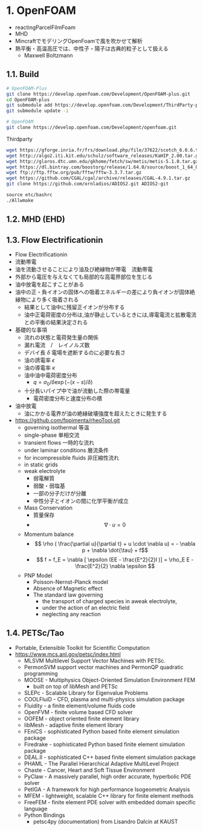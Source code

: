 # 1. OpenFOAM

- reactingParcelFilmFoam
- MHD
- MincraftでモデリングOpenFoamで風を吹かせて解析
- 熱平衡・高温高圧では、中性子・陽子は古典的粒子として扱える
  - Maxwell Boltzmann

## 1.1. Build

```bash
# OpenFOAM-Plus
git clone https://develop.openfoam.com/Development/OpenFOAM-plus.git
cd OpenFOAM-plus
git submodule add https://develop.openfoam.com/Development/ThirdParty-plus.git ThirdParty
git submodule update -i

# OpenFOAM
git clone https://develop.openfoam.com/Development/openfoam.git
```

Thirdparty

```bash
wget https://gforge.inria.fr/frs/download.php/file/37622/scotch_6.0.6.tar.gz
wget http://algo2.iti.kit.edu/schulz/software_releases/KaHIP_2.00.tar.gz
wget http://glaros.dtc.umn.edu/gkhome/fetch/sw/metis/metis-5.1.0.tar.gz
wget https://dl.bintray.com/boostorg/release/1.64.0/source/boost_1_64_0.tar.gz
wget ftp://ftp.fftw.org/pub/fftw/fftw-3.3.7.tar.gz
wget https://github.com/CGAL/cgal/archive/releases/CGAL-4.9.1.tar.gz
git clone https://github.com/ornladios/ADIOS2.git ADIOS2-git
```

```markdown
source etc/bashrc
./Allwmake
```

## 1.2. MHD (EHD)

## 1.3. Flow Electrificationin

- Flow Electrificationin
- 流動帯電
- 油を流動させることにより油及び絶縁物が帯電　流動帯電
- 外部から電圧を与えなくても局部的な高電界部位を生じる
- 油中放電を起こすことがある
- 油中の正・負イオンの固体への吸着エネルギーの差により負イオンが固体絶縁物により多く吸着される
  - 結果として油中に残留正イオンが分布する
  - 油中正電荷密度の分布は,油が静止しているときには,導電電流と拡散電流との平衡の結果決定される
- 基礎的な事項
  - 流れの状態と電荷発生量の関係
  - 漏れ電流　/　レイノルズ数
  - デバイ長 $\delta$ 電場を遮断するのに必要な長さ
  - 油の誘電率 $\epsilon$
  - 油の導電率 $\kappa$
  - 油中油中電荷密度分布
    - $q = \sigma_0 / \delta \exp( -(x-s)/\delta )$
  - 十分長いパイプ中で油が流動した際の帯電量
    - 電荷密度分布と速度分布の積
- 油中放電
  - 油にかかる電界が油の絶縁破壊強度を超えたときに発生する
- <https://github.com/fppimenta/rheoTool.git>
  - governing isothermal 等温
  - single-phase 単相交流
  - transient flows 一時的な流れ
  - under laminar conditions 層流条件
  - for incompressible fluids 非圧縮性流れ
  - in static grids
  - weak electrolyte
    - 弱電解質
    - 弱酸・弱塩基
    - 一部の分子だけが分離
    - 中性分子とイオンの間に化学平衡が成立
  - Mass Conservation
    - 質量保存
    - $$ \nabla \cdot u = 0 $$
  - Momentum balance
    - $$ \rho ( \frac{\partial u}{\partial t} + u \cdot \nabla u) = - \nabla p + \nabla \dot{\tau} + f$$
    - $$ f = f_E = \nabla [ \epsilon (EE - \frac{E^2}{2}I )] = \rho_E E - \frac{E^2}{2} \nabla \epsilon $$
  - PNP Model
    - Poisson-Nernst-Planck model
    - Absence of Magnetic effect
    - The standard law governing
      - the transport of charged species in aweak electrolyte,
      - under the action of an electric field
      - neglecting any reaction

## 1.4. PETSc/Tao

- Portable, Extensible Toolkit for Scientific Computation
- <https://www.mcs.anl.gov/petsc/index.html>
  - MLSVM Multilevel Support Vector Machines with PETSc.
  - PermonSVM support vector machines and PermonQP quadratic programming
  - MOOSE - Multiphysics Object-Oriented Simulation Environment FEM
    - built on top of libMesh and PETSc
  - SLEPc - Scalable Library for Eigenvalue Problems
  - COOLFluiD - CFD, plasma and multi-physics simulation package
  - Fluidity - a finite element/volume fluids code
  - OpenFVM - finite volume based CFD solver
  - OOFEM - object oriented finite element library
  - libMesh - adaptive finite element library
  - FEniCS - sophisticated Python based finite element simulation package
  - Firedrake - sophisticated Python based finite element simulation package
  - DEAL.II - sophisticated C++ based finite element simulation package
  - PHAML - The Parallel Hierarchical Adaptive MultiLevel Project
  - Chaste - Cancer, Heart and Soft Tissue Environment
  - PyClaw - A massively parallel, high order accurate, hyperbolic PDE solver
  - PetIGA - A framework for high performance Isogeometric Analysis
  - MFEM - lightweight, scalable C++ library for finite element methods
  - FreeFEM - finite element PDE solver with embedded domain specific language
  - Python Bindings
    - petsc4py (documentation) from Lisandro Dalcin at KAUST

